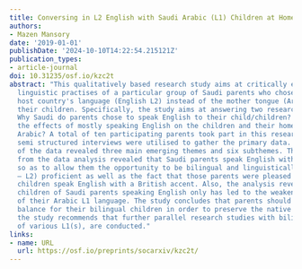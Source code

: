 ```yaml
---
title: Conversing in L2 English with Saudi Arabic (L1) Children at Home
authors:
- Mazen Mansory
date: '2019-01-01'
publishDate: '2024-10-10T14:22:54.215121Z'
publication_types:
- article-journal
doi: 10.31235/osf.io/kzc2t
abstract: "This qualitatively based research study aims at critically examining the
  linguistic practises of a particular group of Saudi parents who chose to use the
  host country's language (English L2) instead of the mother tongue (Arabic L1) with
  their children. Specifically, the study aims at answering two research questions:
  Why Saudi do parents chose to speak English to their child/children? And What are
  the effects of mostly speaking English on the children and their home language:
  Arabic? A total of ten participating parents took part in this research study where
  semi structured interviews were utilised to gather the primary data. Thematic analysis
  of the data revealed three main emerging themes and six subthemes. The findings
  from the data analysis revealed that Saudi parents speak English with their children
  so as to allow them the opportunity to be bilingual and linguistically (English
  – L2) proficient as well as the fact that those parents were pleased to see their
  children speak English with a British accent. Also, the analysis revealed that that
  children of Saudi parents speaking English only has led to the weakening and loss
  of their Arabic L1 language. The study concludes that parents should provide a linguistic
  balance for their bilingual children in order to preserve the native language. Additionally,
  the study recommends that further parallel research studies with bilingual children
  of various L1(s), are conducted."
links:
- name: URL
  url: https://osf.io/preprints/socarxiv/kzc2t/
---
```


